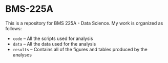 # BMS-225A
This is a repository for BMS 225A - Data Science. My work is organized as follows:
* `code` – All the scripts used for analysis
* `data` – All the data used for the analysis
* `results` – Contains all of the figures and tables produced by the analyses
